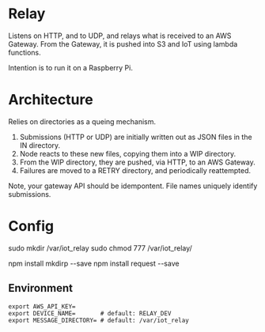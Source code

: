 # Relay

Listens on HTTP, and to UDP, and relays what is received to an AWS Gateway. From the Gateway, it is pushed into S3 and IoT using lambda functions.

Intention is to run it on a Raspberry Pi.

# Architecture

Relies on directories as a queing mechanism.

1. Submissions (HTTP or UDP) are initially written out as JSON files in the IN directory.
1. Node reacts to these new files, copying them into a WIP directory.
1. From the WIP directory, they are pushed, via HTTP, to an AWS Gateway.
1. Failures are moved to a RETRY directory, and periodically reattempted.

Note, your gateway API should be idempontent. File names uniquely identify submissions.

# Config

sudo mkdir /var/iot_relay
sudo chmod 777 /var/iot_relay/

npm install mkdirp --save
npm install request --save


## Environment

```
export AWS_API_KEY=
export DEVICE_NAME=       # default: RELAY_DEV
export MESSAGE_DIRECTORY= # default: /var/iot_relay
```